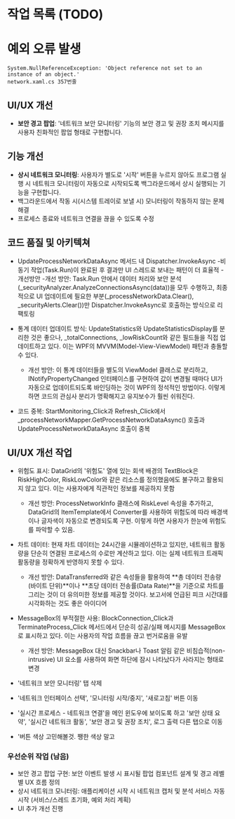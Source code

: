 # 작업 목록 (TODO)

# 예외 오류 발생
    System.NullReferenceException: 'Object reference not set to an instance of an object.'
    network.xaml.cs 357번줄
    
## UI/UX 개선

- **보안 경고 팝업**: '네트워크 보안 모니터링' 기능의 보안 경고 및 권장 조치 메시지를 사용자 친화적인 팝업 형태로 구현합니다.

## 기능 개선

- **상시 네트워크 모니터링**: 사용자가 별도로 '시작' 버튼을 누르지 않아도 프로그램 실행 시 네트워크 모니터링이 자동으로 시작되도록 백그라운드에서 상시 실행되는 기능을 구현합니다.
- 백그라운드에서 작동 시(시스템 트레이로 보낼 시) 모니터링이 작동하지 않는 문제 해결
- 프로세스 종료와 네트워크 연결을 끊을 수 있도록 수정

## 코드 품질 및 아키텍쳐
- UpdateProcessNetworkDataAsync 메서드 내 Dispatcher.InvokeAsync
    -비동기 작업(Task.Run)이 완료된 후 결과만 UI 스레드로 보내는 패턴이 더 효율적
    -개선방안
        -개선 방안: Task.Run 안에서 데이터 처리와 보안 분석(_securityAnalyzer.AnalyzeConnectionsAsync(data))을 모두 수행하고, 최종적으로 UI 업데이트에 필요한 부분(_processNetworkData.Clear(), _securityAlerts.Clear())만 Dispatcher.InvokeAsync로 호출하는 방식으로 리팩토링

- 통계 데이터 업데이트 방식: UpdateStatistics와 UpdateStatisticsDisplay를 분리한 것은 좋으나, _totalConnections, _lowRiskCount와 같은 필드들을 직접 업데이트하고 있다. 이는 WPF의 MVVM(Model-View-ViewModel) 패턴과 충돌할 수 있다.
    - 개선 방안: 이 통계 데이터들을 별도의 ViewModel 클래스로 분리하고, INotifyPropertyChanged 인터페이스를 구현하여 값이 변경될 때마다 UI가 자동으로 업데이트되도록 바인딩하는 것이 WPF의 정석적인 방법이다. 이렇게 하면 코드의 관심사 분리가 명확해지고 유지보수가 훨씬 쉬워진다.

- 코드 중복: StartMonitoring_Click과 Refresh_Click에서 _processNetworkMapper.GetProcessNetworkDataAsync() 호출과 UpdateProcessNetworkDataAsync 호출이 중복

## UI/UX 개선 작업
- 위험도 표시: DataGrid의 '위험도' 열에 있는 회색 배경의 TextBlock은 RiskHighColor, RiskLowColor와 같은 리소스를 정의했음에도 불구하고 활용되지 않고 있다. 이는 사용자에게 직관적인 정보를 제공하지 못함
    - 개선 방안: ProcessNetworkInfo 클래스에 RiskLevel 속성을 추가하고, DataGrid의 ItemTemplate에서 Converter를 사용하여 위험도에 따라 배경색이나 글자색이 자동으로 변경되도록 구현. 이렇게 하면 사용자가 한눈에 위험도를 파악할 수 있음.

- 차트 데이터: 현재 차트 데이터는 24시간을 시뮬레이션하고 있지만, 네트워크 활동량을 단순히 연결된 프로세스의 수로만 계산하고 있다. 이는 실제 네트워크 트래픽 활동량을 정확하게 반영하지 못할 수 있다.
    - 개선 방안: DataTransferred와 같은 속성들을 활용하여 **총 데이터 전송량(바이트 단위)**이나 **초당 데이터 전송률(Data Rate)**을 기준으로 차트를 그리는 것이 더 유의미한 정보를 제공할 것이다. 보고서에 언급된 피크 시간대를 시각화하는 것도 좋은 아이디어

- MessageBox의 부적절한 사용: BlockConnection_Click과 TerminateProcess_Click 메서드에서 단순히 성공/실패 메시지를 MessageBox로 표시하고 있다. 이는 사용자의 작업 흐름을 끊고 번거로움을 유발    
    - 개선 방안: MessageBox 대신 Snackbar나 Toast 알림 같은 비침습적(non-intrusive) UI 요소를 사용하여 화면 하단에 잠시 나타났다가 사라지는 형태로 변경

- '네트워크 보안 모니터링' 탭 삭제 
- '네트워크 인터페이스 선택', '모니터링 시작/중지', '새로고침' 버튼 이동
- '실시간 프로세스 - 네트워크 연결'을 메인 윈도우에 보이도록 하고 
  '보안 상태 요약', '실시간 네트워크 활동', '보안 경고 및 권장 조치', 로그 출력 다른 탭으로 이동
- '버튼 색상 고민해볼것. 쨍한 색상 말고

### 우선순위 작업 (남음)

- 보안 경고 팝업 구현: 보안 이벤트 발생 시 표시될 팝업 컴포넌트 설계 및 경고 레벨별 UX 흐름 정의
- 상시 네트워크 모니터링: 애플리케이션 시작 시 네트워크 캡처 및 분석 서비스 자동 시작 (서비스/스레드 초기화, 예외 처리 계획)
- UI 추가 개선 진행